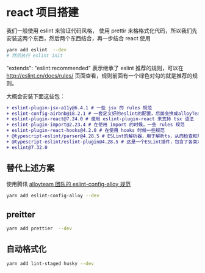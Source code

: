 # react 项目搭建

我们一般使用 eslint 来验证代码风格， 使用 prettir 来格格式化代码，所以我们先安装这两个东西，然后两个东西结合，再一步结合 react 使用

```bash
yarn add eslint  --dev
# 然后执行 eslint init
```

"extends": "eslint:recommended" 表示继承了 eslint 推荐的规则，可以在 http://eslint.cn/docs/rules/ 页面查看，规则前面有一个绿色对勾的就是推荐的规则。

大概会安装下面这些包：

```diff
+ eslint-plugin-jsx-a11y@6.4.1 # 一些 jsx 的 rules 规范
+ eslint-config-airbnb@18.2.1 # 一套定义好的eslint的配置，后面会换成alloyTeam 团队的规范
+ eslint-plugin-react@7.24.0 # 使用 eslint-plugin-react 来支持 tsx 语法
+ eslint-plugin-import@2.23.4 # 在使用 import 的时候，一些 rules 规范
+ eslint-plugin-react-hooks@4.2.0 # 在使用 hooks 时候一些规范
+ @typescript-eslint/parser@4.28.5 # ESLint的解析器，用于解析ts，从而检查和规范ts代码
+ @typescript-eslint/eslint-plugin@4.28.5 # 这是一个ESLint插件，包含了各类定义好的检测ts代码的规范
+ eslint@7.32.0
```

## 替代上述方案

使用腾讯 [alloyteam 团队的 eslint-config-alloy 规范](https://github.com/AlloyTeam/eslint-config-alloy/blob/HEAD/README.zh-CN.md)

```bash
yarn add eslint-config-alloy --dev
```

## preitter

```bash
yarn add prettier  --dev
```

## 自动格式化

```bash
yarn add lint-staged husky --dev
```
